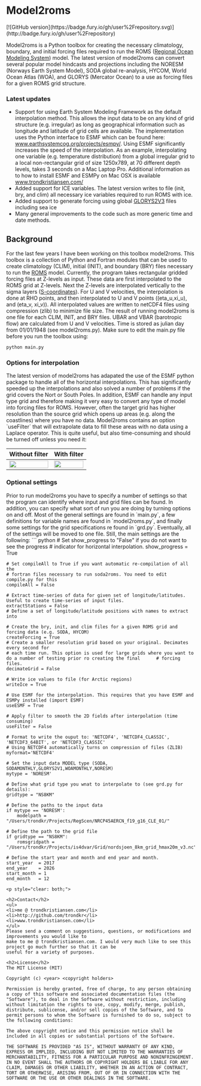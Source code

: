 <h1>Model2roms</h1>
[![GitHub version](https://badge.fury.io/gh/user%2Frepository.svg)](http://badge.fury.io/gh/user%2Frepository)

Model2roms is a Python toolbox for creating the necessary climatology, boundary, and initial forcing files 
required to run the ROMS (<a href="http://myroms.org/" target="_blank">Regional Ocean Modeling System</a>) model. The latest version of model2roms can convert several popular model hindcasts and projections including the NORESM (Norways Earth System Model), SODA global re-analysis, HYCOM, World Ocean Atlas (WOA), and GLORYS (Mercator Ocean) to a use as forcing files for a given ROMS grid structure.

<h3>Latest updates</h3>
<ul>
<li>Support for using Earth System Modeling Framework as the default interpolation method. This allows the input data to be on any kind of grid structure (e.g. irregular) as long as geographical information such as longitude and latitude of grid cells are available. The implementation uses the Python interface to ESMF which can be found here: <a href="https://www.earthsystemcog.org/projects/esmpy/" target="_blank">www.earthsystemcog.org/projects/esmpy/</a>. Using ESMF significantly increases the speed of the interpolation. As an example, interpolating one variable (e.g. temperature distribution) from a global irregular grid to a local non-rectangular grid of size 1250x789, at 70 different depth levels, takes 3 seconds on a Mac Laptop Pro. Additional information as to how to install ESMF and ESMPy on Mac OSX is available <a href="http://www.trondkristiansen.com/?page_id=1302" target="_blank">www.trondkristiansen.com/</a></li>
<li>Added support for ICE variables. The latest version writes to file (init, bry, and clim) all necessary ice variables required to run ROMS with ice.</li>
<li>Added support to generate forcing using global <a href="http://sextant.ifremer.fr/record/7a7b31cb-9e7b-4b5b-9ff3-c1165b51f79b/" target="_blank">GLORYS2V3</a> files including sea ice</li>
<li>Many general improvements to the code such as more generic time and date methods.</li>
</ul>

<h2>Background</h2>

For the last few years I have been working on this toolbox model2roms. This toolbox is a collection of Python
and Fortran modules that can be used to create climatology (CLIM), initial (INIT), and boundary (BRY) files 
necessary to run the <a href="www.myroms.org">ROMS</a> model. Currently, the program takes rectangular gridded
forcing files at Z-levels as input. These data are first interpolated to the ROMS grid at Z-levels.
Next the Z-levels are interpolated vertically to the sigma layers
(<a href="https://www.myroms.org/wiki/index.php/Vertical_S-coordinate">S-coordinates</a>).
For U and V velocities, the interpolation is done at RHO points, and then
interpolated to U and V points ((eta_u,xi_u), and (eta_v, xi_v)).
All interpolated values are written to netCDF4 files using compression (zlib) to minimize file size. The result of
running model2roms is one file for each CLIM, INIT, and BRY files.
UBAR and VBAR (barotropic flow) are calculated from U and V velocities. Time is stored as julian
day from 01/01/1948 (see model2roms.py). Make sure to edit the main.py file before you run the toolbox using:

```html
python main.py
```
<h3>Options for interpolation</h3>
The latest version of model2roms has adapated the use of the ESMF python package to handle all of the horizontal interpolations. This has significantly speeded up the interpolations and also solved a number of problems if the grid covers the Nort or South Poles. In addition, ESMF can handle any input type grid and therefore making it very easy to convert any type of model into forcing files for ROMS. However, often the target grid has higher resolution than the source grid which opens up areas (e.g. along the coastlines) where you have no data. Model2roms contains an option `useFilter` that will extrapolate data to fill these areas with no data using a Laplace operator. This is quite useful, but also time-consuming and should be turned off unless you need it:

Without filter            | With filter
:-------------------------:|:-------------------------:
<img src="http://www.trondkristiansen.com/wp-content/gallery/romstools/temperature_depth_ESMF_0_withoutfilter_time_75190.0.png" width=100%>  |  <img src="http://www.trondkristiansen.com/wp-content/gallery/romstools/temperature_depth_ESMF_0_withfilter_time_75190.0.png" width=100%>

<h3>Optional settings</h3>
Prior to run model2roms you have to specify a number of settings so that the program can identify where input and grid files can be found. In addition, you can specify what sort of run you are doing by turning options on and off. Most of the general settings are found in `main.py`, a few definitions for variable names are found in `model2roms.py`, and finally some settings for the grid specifications re found in `grd.py`. Eventually, all of the settings will be moved to one file. Still, the main settings are the following:
``` python
    # Set show_progress to "False" if you do not want to see the progress
    # indicator for horizontal interpolation.
    show_progress = True
    
    # Set compileAll to True if you want automatic re-compilation of all the
    # fortran files necessary to run soda2roms. You need to edit compile.py for this
    compileAll = False

    # Extract time-series of data for given set of longitude/latitudes. Useful to create time-series of input files.
    extractStations = False
    # Define a set of longitude/latitude positions with names to extract into
    
    # Create the bry, init, and clim files for a given ROMS grid and forcing data (e.g. SODA, HYCOM)
    createForcing = True
    # Create a smaller resolution grid based on your original. Decimates every second for
    # each time run. This option is used for large grids where you want to do a number of testing prior ro creating the final      # forcing files.
    decimateGrid = False
    
    # Write ice values to file (for Arctic regions)
    writeIce = True
    
    # Use ESMF for the interpolation. This requires that you have ESMF and ESMPy installed (import ESMF)
    useESMF = True
    
    # Apply filter to smooth the 2D fields after interpolation (time consuming)
    useFilter = False

    # Format to write the ouput to: 'NETCDF4', 'NETCDF4_CLASSIC', 'NETCDF3_64BIT', or 'NETCDF3_CLASSIC'
    # Using NETCDF4 automatically turns on compression of files (ZLIB)
    myformat='NETCDF4'
    
    # Set the input data MODEL type (SODA, SODAMONTHLY,GLORYS2V1,WOAMONTHLY,NORESM)
    mytype = 'NORESM'

    # Define what grid type you wnat to interpolate to (see grd.py for details):
    gridtype = "NS8KM"

    # Define the paths to the input data
    if mytype == 'NORESM':
        modelpath = "/Users/trondkr/Projects/RegScen/NRCP45AERCN_f19_g16_CLE_01/"

    # Define the path to the grid file
    if gridtype == "NS8KM":
        romsgridpath = "/Users/trondkr/Projects/is4dvar/Grid/nordsjoen_8km_grid_hmax20m_v3.nc"
  
    # Define the start year and month and end year and month.
    start_year  = 2017
    end_year    = 2026
    start_month = 1
    end_month   = 12
```  
<p style="clear: both;">

<h2>Contact</h2>
<ul>
<li>me @ trondkristiansen.com</li>
<li>http://github.com/trondkr</li>
<li>www.trondkristiansen.com</li>
</ul>
Please send a comment on suggestions, questions, or modifications and improvements you would like to
make to me @ trondkristiansen.com. I would very much like to see this project go much further so that it can be
useful for a variety of purposes.

<h2>License</h2>
The MIT License (MIT)

Copyright (c) <year> <copyright holders>

Permission is hereby granted, free of charge, to any person obtaining a copy of this software and associated documentation files (the "Software"), to deal in the Software without restriction, including without limitation the rights to use, copy, modify, merge, publish, distribute, sublicense, and/or sell copies of the Software, and to permit persons to whom the Software is furnished to do so, subject to the following conditions:

The above copyright notice and this permission notice shall be included in all copies or substantial portions of the Software.

THE SOFTWARE IS PROVIDED "AS IS", WITHOUT WARRANTY OF ANY KIND, EXPRESS OR IMPLIED, INCLUDING BUT NOT LIMITED TO THE WARRANTIES OF MERCHANTABILITY, FITNESS FOR A PARTICULAR PURPOSE AND NONINFRINGEMENT. IN NO EVENT SHALL THE AUTHORS OR COPYRIGHT HOLDERS BE LIABLE FOR ANY CLAIM, DAMAGES OR OTHER LIABILITY, WHETHER IN AN ACTION OF CONTRACT, TORT OR OTHERWISE, ARISING FROM, OUT OF OR IN CONNECTION WITH THE SOFTWARE OR THE USE OR OTHER DEALINGS IN THE SOFTWARE.
